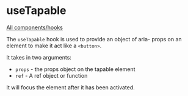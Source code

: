 # useTapable

[All components/hooks](../index.md)

The `useTapable` hook is used to provide an object of aria- props on an element
to make it act like a `<button>`.

It takes in two arguments:

- `props` - the props object on the tapable element
- `ref` - A ref object or function

It will focus the element after it has been activated.
